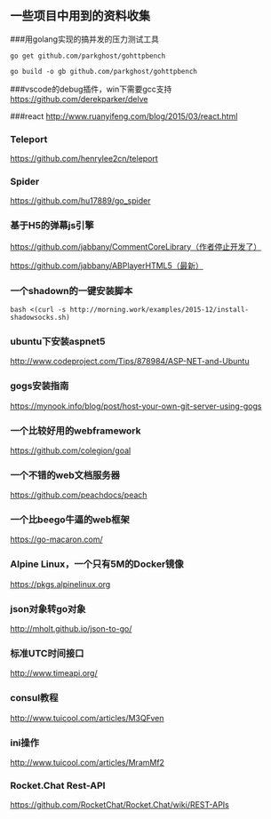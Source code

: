 ## 一些项目中用到的资料收集



###用golang实现的搞并发的压力测试工具

    go get github.com/parkghost/gohttpbench
    
    go build -o gb github.com/parkghost/gohttpbench

###vscode的debug插件，win下需要gcc支持
https://github.com/derekparker/delve


###react
http://www.ruanyifeng.com/blog/2015/03/react.html


### Teleport
https://github.com/henrylee2cn/teleport

### Spider
https://github.com/hu17889/go_spider

### 基于H5的弹幕js引擎
https://github.com/jabbany/CommentCoreLibrary（作者停止开发了）

https://github.com/jabbany/ABPlayerHTML5（最新）


### 一个shadown的一键安装脚本

    bash <(curl -s http://morning.work/examples/2015-12/install-shadowsocks.sh)

### ubuntu下安装aspnet5
http://www.codeproject.com/Tips/878984/ASP-NET-and-Ubuntu

### gogs安装指南
https://mynook.info/blog/post/host-your-own-git-server-using-gogs

### 一个比较好用的webframework
https://github.com/colegion/goal

### 一个不错的web文档服务器
https://github.com/peachdocs/peach


### 一个比beego牛逼的web框架
https://go-macaron.com/


### Alpine Linux，一个只有5M的Docker镜像
https://pkgs.alpinelinux.org

### json对象转go对象
http://mholt.github.io/json-to-go/


### 标准UTC时间接口
http://www.timeapi.org/

### consul教程
http://www.tuicool.com/articles/M3QFven

### ini操作
http://www.tuicool.com/articles/MramMf2


### Rocket.Chat Rest-API
https://github.com/RocketChat/Rocket.Chat/wiki/REST-APIs

